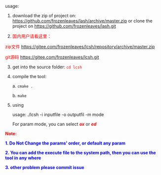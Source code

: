  usage:
1. download the zip of project on: <https://github.com/frozenleaves/lash/archive/master.zip>
 or clone the project on <https://github.com/frozenleaves/lash.git>

2. <font color=red>国内用户请看这里： 

zip文件 <https://gitee.com/frozenleaves/lcsh/repository/archive/master.zip>

git源码 <https://gitee.com/frozenleaves/lcsh.git></font>

3. get into the source folder: <font color=red>```cd lcsh```</font>

4. compile the tool:
    
    a. ```cmake .```
    
    b. ```make```
    


4. using

    usage:
    ./lcsh -i inputfile -o outputfil -m mode
    
    
   For param mode, you can select <font color=red>***ox***</font> or <font color=red>***ed***</font>

<font color="red">**Note:**</font>

<font color="blue">**1. Do Not Change the params' order, or default any param**</font>

<font color="blue">**2. You can add the execute file to the system path, then you can use the tool in any where**</font>

<font color="blue">**3. other problem please commit issue**</font>